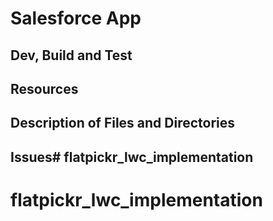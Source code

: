 # Salesforce App

## Dev, Build and Test

## Resources

## Description of Files and Directories

## Issues# flatpickr_lwc_implementation
# flatpickr_lwc_implementation
